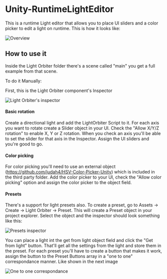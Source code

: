 # Unity-RuntimeLightEditor

This is a runtime Light editor that allows you to place UI sliders and a color picker to edit a light on runtime. This is how it looks like:

![Overview](http://i.imgur.com/L7tVxxU.gif)

## How to use it

Inside the Light Orbiter folder there's a scene called "main" you get a full example from that scene.

To do it Manually:

First, this is the Light Orbiter component's Inspector

![ Light Orbiter's inspector](http://i.imgur.com/Y25NhW1.png)


#### Basic rotation
Create a directional light and add the LightOrbiter Script to it. For each axis you want to rotate create a Slider object in your  UI.
Check the "Allow X/Y/Z rotation" to enable X, Y or Z rotation. When you check an axis you'll be able to set the slider for that axis in the Inspector. Assign the UI sliders and you're good to go. 


#### Color picking

For color picking you'll need to use an external object (https://github.com/judah4/HSV-Color-Picker-Unity) which is included in the third party folder. Add the color picker to your UI, check the "Allow color picking" option and assign the color picker to the object field. 

#### Presets

There's a support for light presets also.  To create a preset, go to Assets -> Create -> Light Orbiter -> Preset. This will create a Preset object in your project explorer. Select the object and the inspector should look something like this:



![Presets inspector](http://i.imgur.com/67E0fwu.png)

You can place a light int the get from light object field and click the "Get from light" button. That'll get all the settings from the light and store them in the preset.  For each preset you'll have to create a button that makes it work, assign the button to the Preset Buttons array in a "one to one" correspondance manner. Like shown in the next image

![One to one correspondance](http://i.imgur.com/SQipTHd.png?1)
